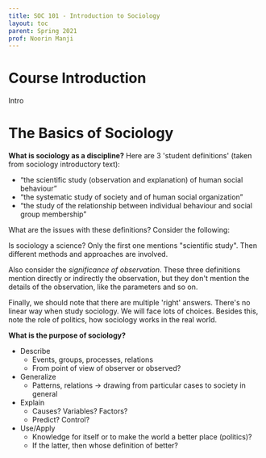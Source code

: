 ```yaml
---
title: SOC 101 - Introduction to Sociology
layout: toc
parent: Spring 2021
prof: Noorin Manji
---
```


# Course Introduction
Intro
# The Basics of Sociology
**What is sociology as a discipline?** Here are 3 'student definitions' (taken from sociology introductory text):
- “the scientific study (observation and explanation) of human
social behaviour”
- “the systematic study of society and of human social
organization”
- “the study of the relationship between individual behaviour and
social group membership”

What are the issues with these definitions? Consider the following:

Is sociology a science? Only the first one mentions "scientific study".
Then different methods and approaches are involved.

Also consider the *significance of observation*. These three definitions mention directly or indirectly the observation, but they don't mention the details of the observation, like the parameters and so on.

Finally, we should note that there are multiple 'right' answers. There's no linear way when study sociology. We will face lots of choices. Besides this, note the role of politics, how sociology works in the real world.

**What is the purpose of sociology?**

- Describe
    - Events, groups, processes, relations
    - From point of view of observer or observed?
- Generalize
    - Patterns, relations -> drawing from particular cases to society in general
- Explain
    - Causes? Variables? Factors?
    - Predict? Control?
- Use/Apply
    - Knowledge for itself or to make the world a better place (politics)?
    - If the latter, then whose definition of better?

